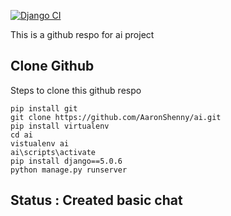 [![Django CI](https://github.com/AaronShenny/ai/actions/workflows/django.yml/badge.svg?branch=main)](https://github.com/AaronShenny/ai/actions/workflows/django.yml)


This is a github respo for ai project
## Clone Github

Steps to clone this github respo

```
pip install git
git clone https://github.com/AaronShenny/ai.git
pip install virtualenv
cd ai
vistualenv ai
ai\scripts\activate
pip install django==5.0.6
python manage.py runserver
```
## Status : Created basic chat

